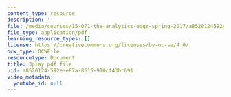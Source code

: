 ```yaml
---
content_type: resource
description: ''
file: /media/courses/15-071-the-analytics-edge-spring-2017/a8520124592ee87a8615910cf43bc691_1r6cLE2BoTA.pdf
file_type: application/pdf
learning_resource_types: []
license: https://creativecommons.org/licenses/by-nc-sa/4.0/
ocw_type: OCWFile
resourcetype: Document
title: 3play pdf file
uid: a8520124-592e-e87a-8615-910cf43bc691
video_metadata:
  youtube_id: null
---
```


